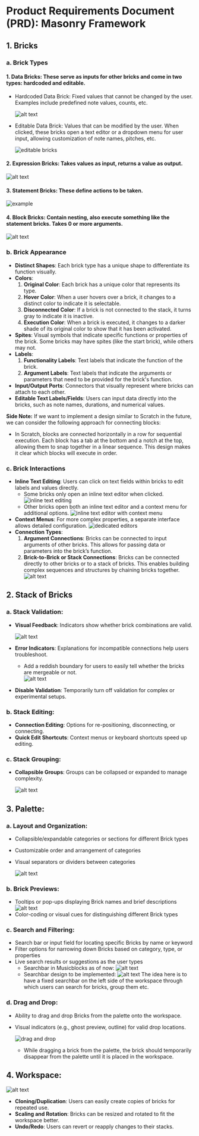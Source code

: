 
# Product Requirements Document (PRD): Masonry Framework

## 1. Bricks

### a. Brick Types

#### 1. Data Bricks: These serve as inputs for other bricks and come in two types: hardcoded and editable.
   - Hardcoded Data Brick: Fixed values that cannot be changed by the user. Examples include predefined note values, counts, etc.

     ![alt text](./images/image.png)
   - Editable Data Brick: Values that can be modified by the user. When clicked, these bricks open a text editor or a dropdown menu for user input, allowing customization of note names, pitches, etc.

     ![editable bricks](./images/image-1.png)


#### 2. Expression Bricks: Takes values as input, returns a value as output.

   ![alt text](./images/image-2.png)

#### 3. Statement Bricks: These define actions to be taken.

   ![example](./images/image-3.png)

#### 4. Block Bricks: Contain nesting, also execute something like the statement bricks. Takes 0 or more arguments.
   
   ![alt text](./images/image-14.png)

### b. Brick Appearance
   - **Distinct Shapes**: Each brick type has a unique shape to differentiate its function visually.
   - **Colors**: 
     1. **Original Color**: Each brick has a unique color that represents its type.
     2. **Hover Color**: When a user hovers over a brick, it changes to a distinct color to indicate it is selectable.
     3. **Disconnected Color**: If a brick is not connected to the stack, it turns gray to indicate it is inactive.
     4. **Execution Color**: When a brick is executed, it changes to a darker shade of its original color to show that it has been activated.
   - **Spites**: Visual symbols that indicate specific functions or properties of the brick. Some bricks may have spites (like the start brick), while others may not.
   - **Labels**: 
     1. **Functionality Labels**: Text labels that indicate the function of the brick.
     2. **Argument Labels**: Text labels that indicate the arguments or parameters that need to be provided for the brick's function.
   - **Input/Output Ports**: Connectors that visually represent where bricks can attach to each other.
   - **Editable Text Labels/Fields**: Users can input data directly into the bricks, such as note names, durations, and numerical values.

   **Side Note:** If we want to implement a design similar to Scratch in the future, we can consider the following approach for connecting blocks:
 - In Scratch, blocks are connected horizontally in a row for sequential execution. Each block has a tab at the bottom and a notch at the top, allowing them to snap together in a linear sequence. This design makes it clear which blocks will execute in order.

### c. Brick Interactions
   - **Inline Text Editing**: Users can click on text fields within bricks to edit labels and values directly.
     - Some bricks only open an inline text editor when clicked.
       ![inline text editing](./images/image-4.png)
     - Other bricks open both an inline text editor and a context menu for additional options.
       ![inline text editor with context menu](./images/image-15.png)
   - **Context Menus**: For more complex properties, a separate interface allows detailed configuration.
     ![dedicated editors](./images/image-5.png)
   - **Connection Types**:
     1. **Argument Connections**: Bricks can be connected to input arguments of other bricks. This allows for passing data or parameters into the brick’s function.
     2. **Brick-to-Brick or Stack Connections**: Bricks can be connected directly to other bricks or to a stack of bricks. This enables building complex sequences and structures by chaining bricks together.
        ![alt text](./images/image-8.png)




## 2. Stack of Bricks

### a. Stack Validation:
   - **Visual Feedback**: Indicators show whether brick combinations are valid.

      ![alt text](./images/image-6.png)
   - **Error Indicators**: Explanations for incompatible connections help users troubleshoot.
        - Add a reddish boundary for users to easily tell whether the bricks are mergeable or not.  
   ![alt text](./images/image-7.png) 


   - **Disable Validation**: Temporarily turn off validation for complex or experimental setups.

### b. Stack Editing:
   - **Connection Editing**: Options for re-positioning, disconnecting, or connecting.
   - **Quick Edit Shortcuts**: Context menus or keyboard shortcuts speed up editing.

### c. Stack Grouping: 
   - **Collapsible Groups**: Groups can be collapsed or expanded to manage complexity.

     ![alt text](./images/image-9.png)


## 3. Palette:
### a. **Layout and Organization**:
   - Collapsible/expandable categories or sections for different Brick types
   - Customizable order and arrangement of categories
   - Visual separators or dividers between categories

      ![alt text](./images/image-10.png)

### b. **Brick Previews**:
   - Tooltips or pop-ups displaying Brick names and brief descriptions
   ![alt text](image.png)
   - Color-coding or visual cues for distinguishing different Brick types

### c. **Search and Filtering**:
   - Search bar or input field for locating specific Bricks by name or keyword
   - Filter options for narrowing down Bricks based on category, type, or properties
   - Live search results or suggestions as the user types
      - Searchbar in Musicblocks as of now:
      ![alt text](./images//image-11.png)
      - Searchbar design to be implemented:
      ![alt text](image-1.png)
          The idea here is to have a fixed searchbar on the left side of the workspace through which users can search for bricks, group them etc.

### d. **Drag and Drop**:
   - Ability to drag and drop Bricks from the palette onto the workspace.
   - Visual indicators (e.g., ghost preview, outline) for valid drop locations.

     ![drag and drop](./images/image-12.png)

      - While dragging a brick from the palette, the brick should temporarily disappear from the palette until it is placed in the workspace.


## 4. Workspace:

![alt text](./images/image-13.png)


   - **Cloning/Duplication**: Users can easily create copies of bricks for repeated use.
   - **Scaling and Rotation**: Bricks can be resized and rotated to fit the workspace better.
   - **Undo/Redo**: Users can revert or reapply changes to their stacks.